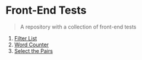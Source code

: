 # Front-End Tests
> A repository with a collection of front-end tests

1. [Filter List](https://github.com/andrescalco/front-end-tests/tree/master/01-filter-list)
2. [Word Counter](https://github.com/andrescalco/front-end-tests/tree/master/02-word-counter)
3. [Select the Pairs](https://github.com/andrescalco/front-end-tests/tree/master/03-select-pairs)